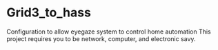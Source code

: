 # Grid3_to_hass
Configuration to allow eyegaze system to control home automation 
This project requires you to be network, computer, and electronic savy. 

